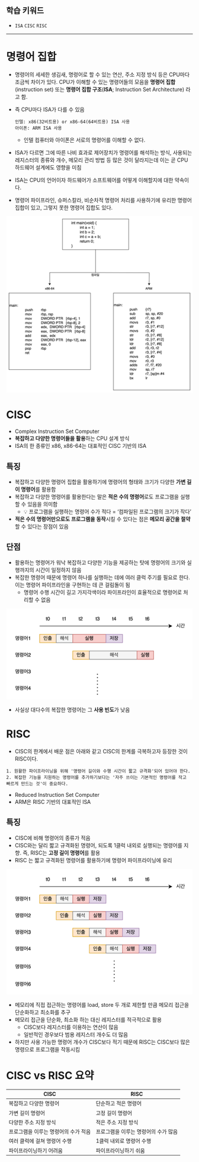 ## 학습 키워드

- `ISA` `CISC` `RISC`

---

# 명령어 집합

- 명령어의 세세한 생김새, 명령어로 할 수 있는 연산, 주소 지정 방식 등은 CPU마다 조금씩 차이가 있다. CPU가 이해할 수 있는 명령어들의 모음을 **명령어 집합**(instruction set) 또는 **명령어 집합 구조**(**ISA**; Instruction Set Architecture) 라고 함.
- 즉 CPU마다 ISA가 다를 수 있음
    
    ```
    인텔: x86(32비트용) or x86-64(64비트용) ISA 사용
    아이폰: ARM ISA 사용
    ```
    
    - 인텔 컴퓨터와 아이폰은 서로의 명령어를 이해할 수 없다.
- ISA가 다르면 그에 따른 나비 효과로 제어장치가 명령어를 해석하는 방식, 사용되는 레지스터의 종류와 개수, 메모리 관리 방법 등 많은 것이 달라지는데 이는 곧 CPU 하드웨어 설계에도 영향을 미침
- ISA는 CPU의 언어이자 하드웨어가 소프트웨어를 어떻게 이해할지에 대한 약속이다.
- 명령어 파이프라인, 슈퍼스칼라, 비순차적 명령어 처리를 사용하기에 유리한 명령어 집합이 있고, 그렇지 못한 명령어 집합도 있다.

![](/CS/hongong/img/명령어_집합_ISA.png)

# CISC

- Complex Instruction Set Computer
- **복잡하고 다양한 명령어들을 활용**하는 CPU 설계 방식
- ISA의 한 종류인 x86, x86-64는 대표적인 CISC 기반의 ISA

## 특징

- 복잡하고 다양한 명령어 집합을 활용하기에 명령어의 형태와 크기가 다양한 **가변 길이 명령어**를 활용함
- 복잡하고 다양한 명령어를 활용한다는 말은 **적은 수의 명령어**로도 프로그램을 실행할 수 있음을 의미함
    - 💡 프로그램을 실행하는 명령어 수가 적다 = ‘컴파일된 프로그램의 크기가 작다’
- **적은 수의 명령어만으로도 프로그램을 동작**시킬 수 있다는 점은 **메모리 공간을 절약**할 수 있다는 장점이 있음

## 단점

- 활용하는 명령어가 워낙 복잡하고 다양한 기능을 제공하는 탓에 명령어의 크기와 실행까지의 시간이 일정하지 않음
- 복잡한 명령어 때문에 명령어 하나를 실행하는 데에 여러 클럭 주기를 필요로 한다. 이는 명령어 파이프라인을 구현하는 데 큰 걸림돌이 됨
    - 명령어 수행 시간이 길고 가지각색이라 파이프라인이 효율적으로 명령어로 처리할 수 없음

![](/CS/hongong/img/CISC.png)

- 사실상 대다수의 복잡한 명령어는 그 **사용 빈도**가 낮음

# RISC

- CISC의 한계에서 배운 점은 아래와 같고 CISC의 한계를 극복하고자 등장한 것이 RISC이다.

```
1. 원활한 파이프라이닝을 위해 '명령어 길이와 수행 시간이 짧고 규격화'되어 있어야 한다.
2. 복잡한 기능을 지원하는 명령어를 추가하기보다는 '자주 쓰이는 기본적인 명령어를 작고 빠르게 만드는 것'이 중요하다.
```

- Reduced Instruction Set Computer
- ARM은 RISC 기반의 대표적인 ISA

## 특징

- CISC에 비해 명령어의 종류가 적음
- CISC와는 달리 짧고 규격화된 명령어, 되도록 1클럭 내외로 실행되는 명령어를 지향. 즉, RISC는 **고정 길이 명령어**를 활용
- RISC 는 짧고 규격화된 명령어를 활용하기에 명령어 파이프라이닝에 유리

![](/CS/hongong/img/명령어_파이프라이닝.png)

- 메모리에 직접 접근하는 명령어를 load, store 두 개로 제한할 만큼 메모리 접근을 단순화하고 최소화를 추구
- 메모리 접근을 단순화, 최소화 하는 대신 레지스터를 적극적으로 활용
    - CISC보다 레지스터를 이용하는 연산이 많음
    - 일반적인 경우보다 범용 레지스터 개수도 더 많음
- 하지만 사용 가능한 명령어 개수가 CISC보다 적기 때문에 RISC는 CISC보다 많은 명령으로 프로그램을 작동시킴

# CISC vs RISC 요약

| CISC | RISC |
| --- | --- |
| 복잡하고 다양한 명령어 | 단순하고 적은 명령어 |
| 가변 길이 명령어 | 고정 길이 명령어 |
| 다양한 주소 지정 방식 | 적은 주소 지정 방식 |
| 프로그램을 이루는 명령어의 수가 적음 | 프로그램을 이루는 명령어의 수가 많음 |
| 여러 클럭에 걸쳐 명령어 수행 | 1클럭 내외로 명령어 수행 |
| 파이프라이닝하기 어려움 | 파이프라이닝하기 쉬움 |